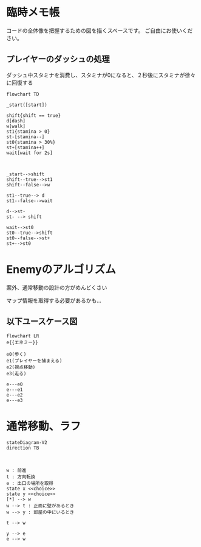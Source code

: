 # 臨時メモ帳
コードの全体像を把握するための図を描くスペースです。
ご自由にお使いください。


## プレイヤーのダッシュの処理
ダッシュ中スタミナを消費し、スタミナが0になると、２秒後にスタミナが徐々に回復する
```mermaid
flowchart TD

_start([start])

shift{shift == true}
d[dash]
w[walk]
st1{stamina > 0}
st-[stamina--]
st0{stamina > 30%}
st+[stamina++]
wait[wait for 2s]



_start-->shift
shift--true-->st1
shift--false-->w

st1--true--> d
st1--false-->wait

d-->st-
st- --> shift

wait-->st0
st0--true-->shift
st0--false-->st+
st+-->st0
```

# 
# Enemyのアルゴリズム
案外、通常移動の設計の方がめんどくさい

マップ情報を取得する必要があるかも...
## 以下ユースケース図
```mermaid
flowchart LR
e{{エネミー}}

e0(歩く)
e1(プレイヤーを捕まえる)
e2(視点移動)
e3(走る)

e---e0
e---e1
e---e2
e---e3
```
# 通常移動、ラフ
```mermaid
stateDiagram-V2
direction TB



w : 前進
t : 方向転換
e : 出口の場所を取得
state x <<choice>>
state y <<choice>>
[*] --> w
w --> t : 正面に壁があるとき
w --> y : 部屋の中にいるとき

t --> w

y --> e
e --> w

```


